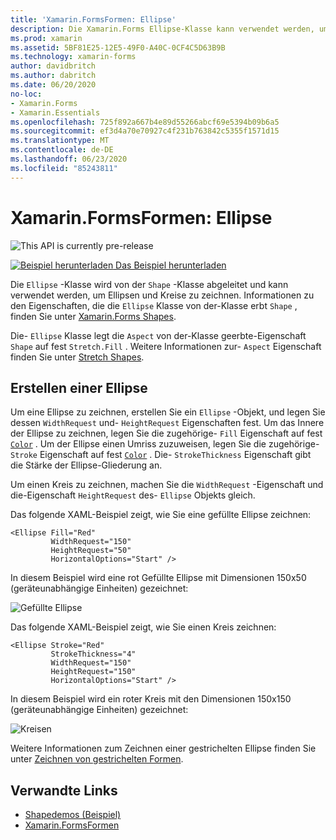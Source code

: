 ```yaml
---
title: 'Xamarin.FormsFormen: Ellipse'
description: Die Xamarin.Forms Ellipse-Klasse kann verwendet werden, um Ellipsen und Kreise zu zeichnen.
ms.prod: xamarin
ms.assetid: 5BF81E25-12E5-49F0-A40C-0CF4C5D63B9B
ms.technology: xamarin-forms
author: davidbritch
ms.author: dabritch
ms.date: 06/20/2020
no-loc:
- Xamarin.Forms
- Xamarin.Essentials
ms.openlocfilehash: 725f892a667b4e89d55266abcf69e5394b09b6a5
ms.sourcegitcommit: ef3d4a70e70927c4f231b763842c5355f1571d15
ms.translationtype: MT
ms.contentlocale: de-DE
ms.lasthandoff: 06/23/2020
ms.locfileid: "85243811"
---
```

# <a name="xamarinforms-shapes-ellipse"></a>Xamarin.FormsFormen: Ellipse

![](~/media/shared/preview.png "This API is currently pre-release")

[![Beispiel herunterladen](~/media/shared/download.png) Das Beispiel herunterladen](https://docs.microsoft.com/samples/xamarin/xamarin-forms-samples/userinterface-shapesdemos/)

Die `Ellipse` -Klasse wird von der `Shape` -Klasse abgeleitet und kann verwendet werden, um Ellipsen und Kreise zu zeichnen. Informationen zu den Eigenschaften, die die `Ellipse` Klasse von der-Klasse erbt `Shape` , finden Sie unter [ Xamarin.Forms Shapes](index.md).

Die- `Ellipse` Klasse legt die `Aspect` von der-Klasse geerbte-Eigenschaft `Shape` auf fest `Stretch.Fill` . Weitere Informationen zur- `Aspect` Eigenschaft finden Sie unter [Stretch Shapes](index.md#stretch-shapes).

## <a name="create-an-ellipse"></a>Erstellen einer Ellipse

Um eine Ellipse zu zeichnen, erstellen Sie ein `Ellipse` -Objekt, und legen Sie dessen `WidthRequest` und- `HeightRequest` Eigenschaften fest. Um das Innere der Ellipse zu zeichnen, legen Sie die zugehörige- `Fill` Eigenschaft auf fest [`Color`](xref:Xamarin.Forms.Color) . Um der Ellipse einen Umriss zuzuweisen, legen Sie die zugehörige- `Stroke` Eigenschaft auf fest [`Color`](xref:Xamarin.Forms.Color) . Die- `StrokeThickness` Eigenschaft gibt die Stärke der Ellipse-Gliederung an.

Um einen Kreis zu zeichnen, machen Sie die `WidthRequest` -Eigenschaft und die-Eigenschaft `HeightRequest` des- `Ellipse` Objekts gleich.

Das folgende XAML-Beispiel zeigt, wie Sie eine gefüllte Ellipse zeichnen:

```xaml
<Ellipse Fill="Red"
         WidthRequest="150"
         HeightRequest="50"
         HorizontalOptions="Start" />
```

In diesem Beispiel wird eine rot Gefüllte Ellipse mit Dimensionen 150x50 (geräteunabhängige Einheiten) gezeichnet:

![Gefüllte Ellipse](ellipse-images/filled.png "Gefüllte Ellipse")

Das folgende XAML-Beispiel zeigt, wie Sie einen Kreis zeichnen:

```xaml
<Ellipse Stroke="Red"
         StrokeThickness="4"
         WidthRequest="150"
         HeightRequest="150"
         HorizontalOptions="Start" />
```

In diesem Beispiel wird ein roter Kreis mit den Dimensionen 150x150 (geräteunabhängige Einheiten) gezeichnet:

![Kreisen](ellipse-images/circle.png "Circle")

Weitere Informationen zum Zeichnen einer gestrichelten Ellipse finden Sie unter [Zeichnen von gestrichelten Formen](index.md#draw-dashed-shapes).

## <a name="related-links"></a>Verwandte Links

- [Shapedemos (Beispiel)](https://docs.microsoft.com/samples/xamarin/xamarin-forms-samples/userinterface-shapesdemos/)
- [Xamarin.FormsFormen](index.md)
